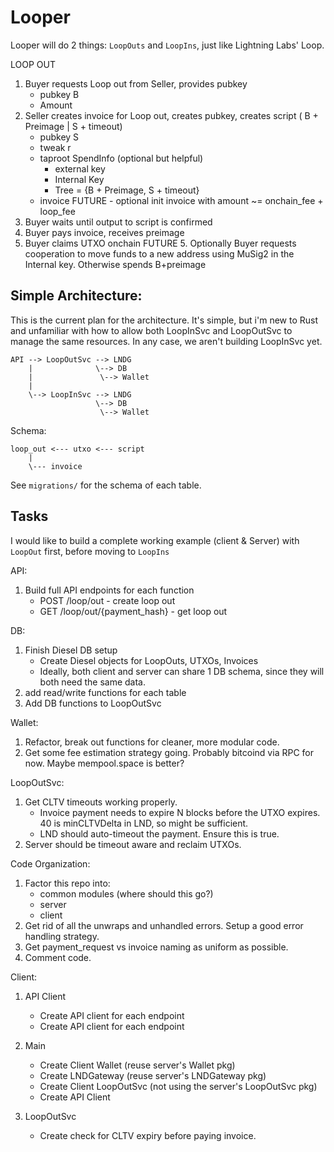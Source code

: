 # Looper

Looper will do 2 things: `LoopOuts` and `LoopIns`, just like Lightning Labs' Loop.

LOOP OUT

1. Buyer requests Loop out from Seller, provides pubkey
    - pubkey B
    - Amount
2. Seller creates invoice for Loop out, creates pubkey, creates script ( B + Preimage | S + timeout)
    - pubkey S
    - tweak r
    - taproot SpendInfo (optional but helpful)
        - external key
        - Internal Key
        - Tree = {B + Preimage, S + timeout}
    - invoice 
        FUTURE - optional init invoice with amount ~= onchain_fee + loop_fee
3. Buyer waits until output to script is confirmed
4. Buyer pays invoice, receives preimage
5. Buyer claims UTXO onchain
FUTURE 5. Optionally Buyer requests cooperation to move funds to a new address using MuSig2 in the Internal key. Otherwise spends B+preimage

## Simple Architecture:

This is the current plan for the architecture. It's simple, but i'm new to Rust and unfamiliar with how to allow both
LoopInSvc and LoopOutSvc to manage the same resources. In any case, we aren't building LoopInSvc yet. 

```
API --> LoopOutSvc --> LNDG
    |              \--> DB
    |               \--> Wallet
    |
    \--> LoopInSvc --> LNDG
                   \--> DB
                    \--> Wallet
```

Schema:

```
loop_out <--- utxo <--- script
    |
    \--- invoice
```

See `migrations/` for the schema of each table.

## Tasks

I would like to build a complete working example (client & Server) with `LoopOut` first, before moving to `LoopIns`

API:
1. Build full API endpoints for each function
    - POST /loop/out - create loop out
    - GET /loop/out/{payment_hash} - get loop out

DB:
1. Finish Diesel DB setup
    - Create Diesel objects for LoopOuts, UTXOs, Invoices
    - Ideally, both client and server can share 1 DB schema, since they will both need the same data. 
2. add read/write functions for each table
3. Add DB functions to LoopOutSvc

Wallet:
1. Refactor, break out functions for cleaner, more modular code. 
2. Get some fee estimation strategy going. Probably bitcoind via RPC for now. Maybe mempool.space is better? 

LoopOutSvc:
1. Get CLTV timeouts working properly. 
    - Invoice payment needs to expire N blocks before the UTXO expires. 40 is minCLTVDelta in LND, so might be sufficient.
    - LND should auto-timeout the payment. Ensure this is true. 
2. Server should be timeout aware and reclaim UTXOs. 

Code Organization: 
1. Factor this repo into:
    - common modules (where should this go?)
    - server
    - client
2. Get rid of all the unwraps and unhandled errors. Setup a good error handling strategy.
3. Get payment_request vs invoice naming as uniform as possible.
4. Comment code.

Client:
1. API Client
    - Create API client for each endpoint
    - Create API client for each endpoint

2. Main
    - Create Client Wallet (reuse server's Wallet pkg)
    - Create LNDGateway (reuse server's LNDGateway pkg)
    - Create Client LoopOutSvc (not using the server's LoopOutSvc pkg)
    - Create API Client

3. LoopOutSvc
    - Create check for CLTV expiry before paying invoice. 